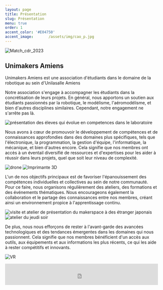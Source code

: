 ```yaml
---
layout: page
title: Présentation
slug: Présentation
menu: true
order: 1
accent_color: '#E04750'
accent_image:       /assets/img/cao_p.jpg
---
```


![Match_cdr_2023](/assets/img/match_cdr_2023.jpg)

## Unimakers Amiens
Unimakers Amiens est une association d'étudiants dans le domaine de la robotique au sein d'Unilasalle Amiens 

Notre association s'engage à accompagner les étudiants dans la concrétisation de leurs projets. En général, nous apportons un soutien aux étudiants passionnés par la robotique, le modélisme, l'aéromodélisme, et bien d'autres disciplines similaires. Cependant, notre engagement ne s'arrête pas là.

![présentation des éleves qui évolue en competences dans le laboratoire](/assets/img/presentation.png)

Nous avons à cœur de promouvoir le développement de compétences et de connaissances approfondies dans des domaines plus spécifiques, tels que l'électronique, la programmation, la gestion d'équipe, l'informatique, la mécanique, et bien d'autres encore. Cela signifie que nos membres ont accès à un éventail diversifié de ressources et d'expertises pour les aider à réussir dans leurs projets, quel que soit leur niveau de complexité.

![drone](/assets/img/drone.png)
![Imprimante 3D](/assets/img/imprimante_3D.png)

L'un de nos objectifs principaux est de favoriser l'épanouissement des compétences individuelles et collectives au sein de notre communauté. Pour ce faire, nous organisons régulièrement des ateliers, des formations et des événements thématiques. Nous encourageons également la collaboration et le partage des connaissances entre nos membres, créant ainsi un environnement propice à l'apprentissage continu.

![visite et atelier de présentation du makerspace à des étranger japonais](/assets/img/atelier-pres.jpg)
![atelier du jeudi soir](/assets/img/atelier.png)

De plus, nous nous efforçons de rester à l'avant-garde des avancées technologiques et des tendances émergentes dans les domaines qui nous passionnent. Cela signifie que nos membres bénéficient d'un accès aux outils, aux équipements et aux informations les plus récents, ce qui les aide à rester compétitifs et innovants.

![VR](/assets/img/VR.png)


<iframe id="haWidget" allowtransparency="true" src="https://www.helloasso.com/associations/unimakers-association-technique-d-unilasalle-amiens/adhesions/adhesion-unimakers-2025-2026/widget-bouton" style="width: 100%; height: 70px; border: none;"></iframe>